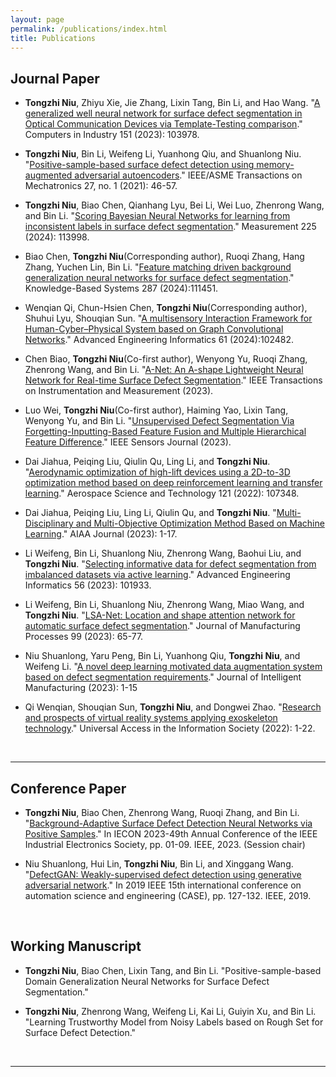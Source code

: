 ```yaml
---
layout: page
permalink: /publications/index.html
title: Publications
---
```


## Journal Paper

- **Tongzhi Niu**, Zhiyu Xie, Jie Zhang, Lixin Tang, Bin Li, and Hao Wang. "[A generalized well neural network for surface defect segmentation in Optical Communication Devices via Template-Testing comparison](https://ntongzhi.github.io/publication/GWNet.pdf)." Computers in Industry 151 (2023): 103978.
- **Tongzhi Niu**, Bin Li, Weifeng Li, Yuanhong Qiu, and Shuanlong Niu. "[Positive-sample-based surface defect detection using memory-augmented adversarial autoencoders](https://ntongzhi.github.io/publication/MAAA.pdf)." IEEE/ASME Transactions on Mechatronics 27, no. 1 (2021): 46-57.
- **Tongzhi Niu**, Biao Chen, Qianhang Lyu, Bei Li, Wei Luo, Zhenrong Wang, and Bin Li. "[Scoring Bayesian Neural Networks for learning from inconsistent labels in surface defect segmentation](https://ntongzhi.github.io/publication/ScoringBNN.pdf)." Measurement 225 (2024): 113998.
- Biao Chen, **Tongzhi Niu**(Corresponding author), Ruoqi Zhang, Hang Zhang, Yuchen Lin, Bin Li. "[Feature matching driven background generalization neural networks for surface defect segmentation](https://ntongzhi.github.io/publication/BGNet.pdf)." Knowledge-Based Systems 287 (2024):111451.
- Wenqian Qi, Chun-Hsien Chen, **Tongzhi Niu**(Corresponding author), Shuhui Lyu, Shouqian Sun. "[A multisensory Interaction Framework for Human-Cyber–Physical System based on Graph Convolutional Networks](https://ntongzhi.github.io/publication/AMULTI~1.PDF)." Advanced Engineering Informatics 61 (2024):102482.
- Chen Biao, **Tongzhi Niu**(Co-first author), Wenyong Yu, Ruoqi Zhang, Zhenrong Wang, and Bin Li. "[A-Net: An A-shape Lightweight Neural Network for Real-time Surface Defect Segmentation](https://ntongzhi.github.io/publication/ANet.pdf)." IEEE Transactions on Instrumentation and Measurement (2023).
- Luo Wei, **Tongzhi Niu**(Co-first author), Haiming Yao, Lixin Tang, Wenyong Yu, and Bin Li. "[Unsupervised Defect Segmentation Via Forgetting-Inputting-Based Feature Fusion and Multiple Hierarchical Feature Difference](https://ntongzhi.github.io/publication/FIMNet.pdf)." IEEE Sensors Journal (2023).
- Dai Jiahua, Peiqing Liu, Qiulin Qu, Ling Li, and **Tongzhi Niu**. "[Aerodynamic optimization of high-lift devices using a 2D-to-3D optimization method based on deep reinforcement learning and transfer learning](https://ntongzhi.github.io/publication/DRLTL.pdf)." Aerospace Science and Technology 121 (2022): 107348.
- Dai Jiahua, Peiqing Liu, Ling Li, Qiulin Qu, and **Tongzhi Niu**. "[Multi-Disciplinary and Multi-Objective Optimization Method Based on Machine Learning](https://ntongzhi.github.io/publication/MDMO.pdf)." AIAA Journal (2023): 1-17.
- Li Weifeng, Bin Li, Shuanlong Niu, Zhenrong Wang, Baohui Liu, and **Tongzhi Niu**. "[Selecting informative data for defect segmentation from imbalanced datasets via active learning](https://ntongzhi.github.io/publication/Select.pdf)." Advanced Engineering Informatics 56 (2023): 101933.
- Li Weifeng, Bin Li, Shuanlong Niu, Zhenrong Wang, Miao Wang, and **Tongzhi Niu**. "[LSA-Net: Location and shape attention network for automatic surface defect segmentation](https://ntongzhi.github.io/publication/LSANet.pdf)." Journal of Manufacturing Processes 99 (2023): 65-77.
- Niu Shuanlong, Yaru Peng, Bin Li, Yuanhong Qiu, **Tongzhi Niu**, and Weifeng Li. "[A novel deep learning motivated data augmentation system based on defect segmentation requirements](https://ntongzhi.github.io/publication/DASR.pdf)." Journal of Intelligent Manufacturing (2023): 1-15
- Qi Wenqian, Shouqian Sun, **Tongzhi Niu**, and Dongwei Zhao. "[Research and prospects of virtual reality systems applying exoskeleton technology](https://ntongzhi.github.io/publication/VRSET.pdf)." Universal Access in the Information Society (2022): 1-22.

  <br>

---


## Conference Paper

- **Tongzhi Niu**, Biao Chen, Zhenrong Wang, Ruoqi Zhang, and Bin Li. "[Background-Adaptive Surface Defect Detection Neural Networks via Positive Samples](https://ntongzhi.github.io/publication/BANet.pdf)." In IECON 2023-49th Annual Conference of the IEEE Industrial Electronics Society, pp. 01-09. IEEE, 2023. (Session chair)
- Niu Shuanlong, Hui Lin, **Tongzhi Niu**, Bin Li, and Xinggang Wang. "[DefectGAN: Weakly-supervised defect detection using generative adversarial network](https://ntongzhi.github.io/publication/DefectGAN.pdf)." In 2019 IEEE 15th international conference on automation science and engineering (CASE), pp. 127-132. IEEE, 2019.

  <br>

## Working Manuscript

- **Tongzhi Niu**, Biao Chen, Lixin Tang, and Bin Li. "Positive-sample-based Domain Generalization Neural Networks for Surface Defect Segmentation." 
- **Tongzhi Niu**, Zhenrong Wang, Weifeng Li, Kai Li, Guiyin Xu, and Bin Li. "Learning Trustworthy Model from Noisy Labels based on Rough Set for Surface Defect Detection."

  <br>

---

